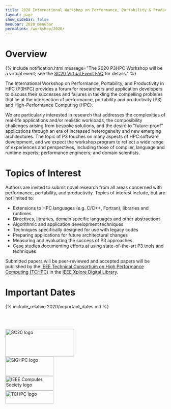 ```yaml
---
title: 2020 International Workshop on Performance, Portability & Productivity in HPC
layout: page
show_sidebar: false
menubar: 2020_menubar
permalink: /workshop/2020/
---
```


# Overview

{% include notification.html message="The 2020 P3HPC Workshop will be a virtual
event; see the [SC20 Virtual Event
FAQ](https://sc20.supercomputing.org/attend/virtual-event-faq/) for details."
%}

The International Workshop on Performance, Portability, and Productivity in HPC
(P3HPC) provides a forum for researchers and application developers to discuss
their successes and failures in tackling the compelling problems that lie at
the intersection of performance, portability and productivity (P3) and
High-Performance Computing (HPC).

We are particularly interested in research that addresses the complexities of
real-life applications and/or realistic workloads, the composibility challenges
arising from bespoke solutions, and the desire to "future-proof" applications
through an era of increased heterogeneity and new emerging architectures. The
topic of P3 touches on many aspects of HPC software development, and we expect
the workshop program to reflect a wide range of experiences and perspectives,
including those of compiler, language and runtime experts; performance
engineers; and domain scientists.

# Topics of Interest

Authors are invited to submit novel research from all areas concerned with
performance, portability, and productivity.  Topics of interest include, but
are not limited to:

- Extensions to HPC languages (e.g. C/C++, Fortran), libraries and runtimes
- Directives, libraries, domain specific languages and other abstractions
- Algorithmic and application development techniques
- Techniques specifically designed for use with legacy codes
- Preparing applications for future architectural changes
- Measuring and evaluating the success of P3 approaches
- Case studies documenting efforts at using state-of-the-art P3 tools and techniques

Submitted papers will be peer-reviewed and accepted papers will be published by
the [IEEE Technical Consortium on High Performance Computing (TCHPC)][TCHPC] in
the [IEEE Xplore Digital Library][IEEEXplore].

[TCHPC]: http://tc.computer.org/tchpc
[IEEEXplore]: https://ieeexplore.ieee.org/search/searchresult.jsp?newsearch=true&queryText=P3HPC

# Important Dates

{% include_relative 2020/important_dates.md %}

<br/><br/>
<nav class="level">
  <div class="level-left">
    <div class="level-item">
      <a href="https://sc20.supercomputing.org">
      <img src="sc20.png" alt="SC20 logo" width="216" height="87">
      </a>
    </div>
  </div>

  <div class="level-right">
    <div class="level-item">
      <a href="https://sighpc.org">
      <img src="sighpc.jpg" alt="SIGHPC logo" width="151" height="61">
      </a>
    </div>
    <div class="level-item">
      <a href="https://computer.org">
      <img src="ieeecompsoc.png" alt="IEEE Computer Society logo" width="151" height="46">
      </a>
    </div>
    <div class="level-item">
      <a href="https://computer.org/tchpc">
      <img src="tchpc.png" alt="TCHPC logo" width="151" height="42">
      </a>
    </div>
  </div>
</nav>

